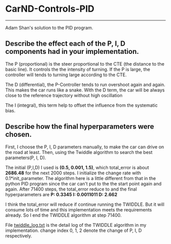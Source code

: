 # CarND-Controls-PID
---
Adam Shan's solution to the PID program.

## Describe the effect each of the P, I, D components had in your implementation.
The P (proportional) is the steer proportional to the CTE (the distance to the basic line). It controls the the intensity of turning. If the P is large, the controller will tends to turning large according to the CTE.

The D (differential), the P-Controller tends to run overshoot again and again. This makes the car runs like a snake. 
With the D term, the car will be always close to the reference trajectory without high oscillation

The I (integral), this term help to offset the influence from the systematic bias.



## Describe how the final hyperparameters were chosen.

First, I choose the P, I, D parameters manually, to make the car can drive on the road at least.
Then, using the Twiddle algorithm to search the best parameters(P, I, D).

The initial (P,I,D) I used is **(0.5, 0.001, 1.5)**, which total_error is about **2686.48** for the next 2000 steps.
I initialize the change rate with 0.1*init_parameter.
The algorithm here is a little different from that in the python PID program
since the car can't put to the the start point again and again. After 71400 steps, the total_error reduce to and the final hyperparameters are
 **P: 0.3345 I: 0.0011011 D: 2.662**
 
I think the total_error will reduce if continue running the TWIDDLE. But it will consume lots of time and this implementation meets the requirements already. 
So I end the TWIDDLE algorithm at step 71400.

File [twiddle_log.txt](twiddle_log.txt) is the detail log of the TWIDDLE algorithm in my implementation. change index 0, 1, 2 denote the change of P, I, D respectively.


 


